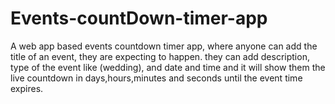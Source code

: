 # Events-countDown-timer-app
A web app based events countdown timer app, where anyone can add  the title of an event, they are expecting to happen.  they can add description, type of the event like (wedding), and date and time  and it will show them the live countdown in days,hours,minutes and seconds until  the event time expires.

